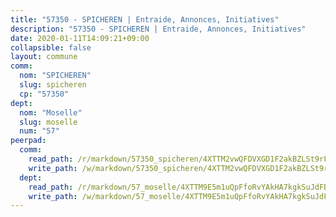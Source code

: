 ```yaml
---
title: "57350 - SPICHEREN | Entraide, Annonces, Initiatives"
description: "57350 - SPICHEREN | Entraide, Annonces, Initiatives"
date: 2020-01-11T14:09:21+09:00
collapsible: false
layout: commune
comm:
  nom: "SPICHEREN"
  slug: spicheren
  cp: "57350"
dept:
  nom: "Moselle"
  slug: moselle
  num: "57"
peerpad:
  comm:
    read_path: /r/markdown/57350_spicheren/4XTTM2vwQFDVXGD1F2akBZLSt9rFgknfQh7skFkpPSp1qpX7N
    write_path: /w/markdown/57350_spicheren/4XTTM2vwQFDVXGD1F2akBZLSt9rFgknfQh7skFkpPSp1qpX7N-K3TgUGLCDTM1qqdCHNqFkzSrAH74rzEfnZRGGkYNGUAJLjsyqcmCB8Fg5d4WYWnrMzrPG3ieT2TL8kMk1KsUkRbuphjdU8QHMCKTD4PAFmcgjyr2dRgEg1mYwnNmauhNuKq31USk
  dept:
    read_path: /r/markdown/57_moselle/4XTTM9E5m1uQpFfoRvYAkHA7kgkSuJdFBSCmoLnZ6YvxmqAKj
    write_path: /w/markdown/57_moselle/4XTTM9E5m1uQpFfoRvYAkHA7kgkSuJdFBSCmoLnZ6YvxmqAKj-K3TgTxpsRhjGfb3pJqDaX4rYTLkyLoK3BLA4awBfhTSCoyNhResrhhmfsEF8aKnccedt5XoBzWeRYfKxQxNKv71ETcpGharLRE7rdgTKY3uSaW3Du2dz8v23YEY268mfYmweTFnR
---
```


